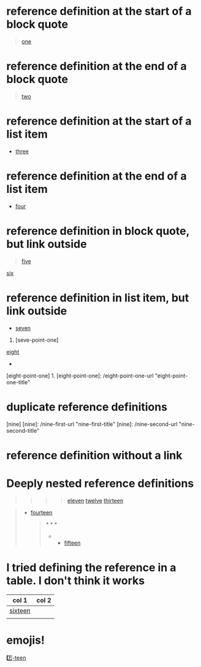 [zero]: /zero-url "zero-title"

# reference definition at the start of a block quote
> [one]: /one-url "one-title"
>
> [one]
>
>

# reference definition at the end of a block quote
>
> [two]
>
> [two]: /two-url "two-title"
>

# reference definition at the start of a list item
* [three]: /three-url "three-title"
  [three]


# reference definition at the end of a list item
* [four]

  [four]: /four-url "four-title"


# reference definition in block quote, but link outside
> [five]: /five-url "five-title"
[five]

[six]
> [six]: /six-url "six-title"


# reference definition in list item, but link outside
- [seven]: /seven-url "seven-title"
[seven]

1.
   [seven-point-one]: /seven-point-one-url "seven-point-one-title"
[seve-point-one]

[eight]
- [eight]: /eight-url "eight-title"

[eight-point-one]
1.
   [eight-point-one]: /eight-point-one-url "eight-point-one-title"

# duplicate reference definitions
[nine]
[nine]: /nine-first-url "nine-first-title"
[nine]: /nine-second-url "nine-second-title"

# reference definition without a link
[ten]: /ten-url "ten-url"

# Deeply nested reference definitions
>
> [eleven]: /eleven-url
>
>>
>> [twelve]: </twelve-url> (twelve-title)
>>
>>
>>> [thirteen]: </thirteen-url> 'thirteen-title'
>>>
>>>> [eleven]
>>>> [twelve]
>>>> [thirteen]

> * [fourteen]
>   >
>   > [fourteen]: fourteen-url 'fourteen-title'
>   > *
>   > *
>   >   *
>   >   * [fifteen]: /fifteen-url (fifteen-title)
>   >     + [fifteen]

# I tried defining the reference in a table. I don't think it works
| col 1     | col 2 |
| --------- | ----- |
| [sixteen] |       |
|           |       |

[sixteen]: /sixteen-url 'sixteen-title'

# emojis!
[7️⃣-teen]

[7️⃣-teen]: 7️⃣-teen-url '7️⃣-teen-title'
